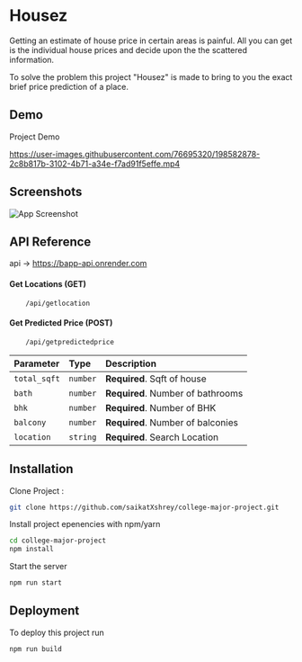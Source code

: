 # Housez

Getting an estimate of house price in certain areas is painful. All you can get is the individual house prices and decide upon the the scattered information.

To solve the problem this project "Housez" is made to bring to you the exact brief price prediction of a place.

## Demo

Project Demo

https://user-images.githubusercontent.com/76695320/198582878-2c8b817b-3102-4b71-a34e-f7ad91f5effe.mp4

## Screenshots

![App Screenshot](https://via.placeholder.com/468x300?text=App+Screenshot+Here)

## API Reference

api → https://bapp-api.onrender.com

#### Get Locations (GET)

```http
    /api/getlocation
```

#### Get Predicted Price (POST)

```http
    /api/getpredictedprice
```

| Parameter    | Type     | Description                       |
| :----------- | :------- | :-------------------------------- |
| `total_sqft` | `number` | **Required**. Sqft of house       |
| `bath`       | `number` | **Required**. Number of bathrooms |
| `bhk`        | `number` | **Required**. Number of BHK       |
| `balcony`    | `number` | **Required**. Number of balconies |
| `location`   | `string` | **Required**. Search Location     |

## Installation

Clone Project :

```bash
git clone https://github.com/saikatXshrey/college-major-project.git
```

Install project epenencies with npm/yarn

```bash
cd college-major-project
npm install
```

Start the server

```bash
npm run start
```

## Deployment

To deploy this project run

```bash
npm run build
```
